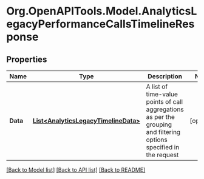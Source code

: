 
# Org.OpenAPITools.Model.AnalyticsLegacyPerformanceCallsTimelineResponse

## Properties

Name | Type | Description | Notes
------------ | ------------- | ------------- | -------------
**Data** | [**List&lt;AnalyticsLegacyTimelineData&gt;**](AnalyticsLegacyTimelineData.md) | A list of time-value points of call aggregations as per the grouping and filtering options specified in the request | [optional] 

[[Back to Model list]](../README.md#documentation-for-models)
[[Back to API list]](../README.md#documentation-for-api-endpoints)
[[Back to README]](../README.md)

